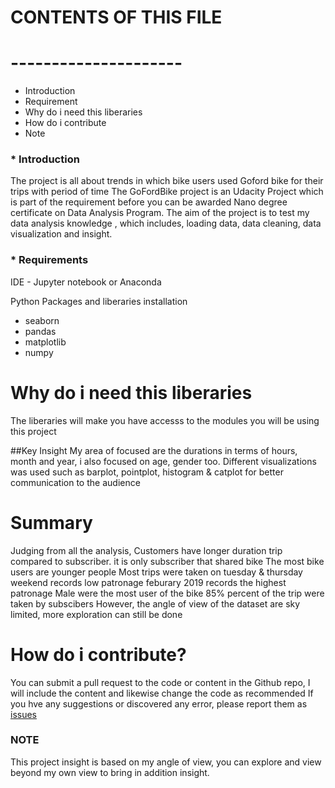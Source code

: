 
# CONTENTS OF THIS FILE
# ---------------------
* Introduction
* Requirement
* Why do i need this liberaries
* How do i contribute
* Note

### * Introduction
 The project is all about trends in which bike users used Goford bike for their trips with period of time
The GoFordBike project is an Udacity Project which is part of the requirement 
before you can be awarded Nano degree certificate on Data Analysis Program.
The aim of the project is to test my data analysis knowledge , which includes, loading data, 
data cleaning, data visualization and insight.

### * Requirements
 IDE - Jupyter notebook or Anaconda

Python Packages and liberaries installation
 *	 seaborn
 *	 pandas
 *   matplotlib
 *	numpy
 
# Why do i need this liberaries
 The liberaries will make you have accesss to the modules you will be using this project
 
##Key Insight
My area of focused are the durations in terms of hours, month and year, i also focused on age, gender too.
Different visualizations was used such as barplot, pointplot, histogram & catplot for better communication to the audience

# Summary
 Judging from all the analysis, Customers have longer duration trip compared to subscriber.
 it is only subscriber that shared bike The most bike users are younger people 
 Most trips were taken on tuesday & thursday weekend records low patronage feburary 2019 records the highest patronage 
 Male were the most user of the bike 85% percent of the trip were taken by subscibers However,
 the angle of view of the dataset are sky limited, more exploration can still be done

# How do i contribute?
 You can submit a pull request to the code or content in the Github repo, I will include the content and likewise change the code as recommended
If you hve any suggestions or discovered any error, please report them as [issues](https://github.com/yusciti/GoFordBike-Project/issues)


### NOTE
This project insight is based on my angle of view, you can explore and view beyond my own view to bring in addition insight.